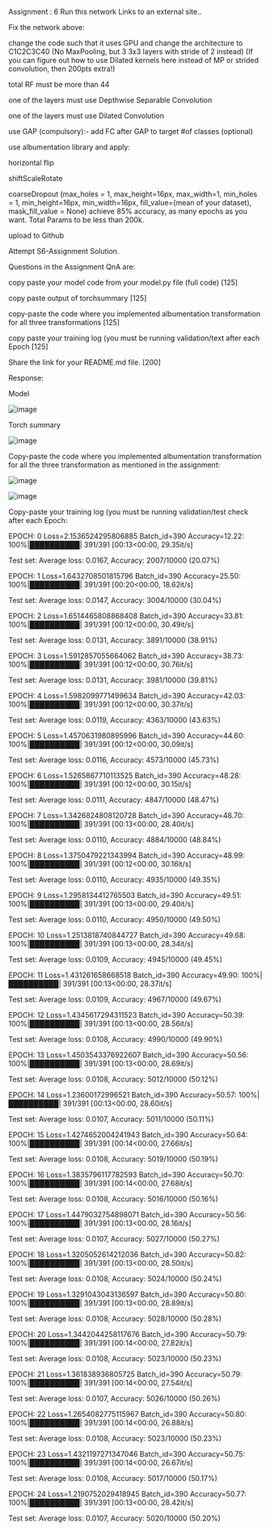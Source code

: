 Assignment : 6 
Run this network Links to an external site..

Fix the network above:

change the code such that it uses GPU and change the architecture to C1C2C3C40 (No MaxPooling, but 3 3x3 layers with stride of 2 instead) (If you can figure out how to use Dilated kernels here instead of MP or strided convolution, then 200pts extra!)

total RF must be more than 44

one of the layers must use Depthwise Separable Convolution

one of the layers must use Dilated Convolution

use GAP (compulsory):- add FC after GAP to target #of classes (optional)

use albumentation library and apply:

horizontal flip

shiftScaleRotate

coarseDropout (max_holes = 1, max_height=16px, max_width=1, min_holes = 1, min_height=16px, min_width=16px, fill_value=(mean of your dataset), mask_fill_value = None)
achieve 85% accuracy, as many epochs as you want. Total Params to be less than 200k.

upload to Github

Attempt S6-Assignment Solution.

Questions in the Assignment QnA are:

copy paste your model code from your model.py file (full code) [125]

copy paste output of torchsummary [125]

copy-paste the code where you implemented albumentation transformation for all three transformations [125]

copy paste your training log (you must be running validation/text after each Epoch [125]

Share the link for your README.md file. [200]



Response:


Model

![image](https://user-images.githubusercontent.com/79099957/217046537-778abac2-4aff-45df-a5dd-a4c6988d15bf.png)


 Torch summary
 
 ![image](https://user-images.githubusercontent.com/79099957/217046683-11de6de2-ffc6-4230-8bfb-dce3d91693a9.png)


Copy-paste the code where you implemented albumentation transformation for all the three transformation as mentioned in the assignment:

![image](https://user-images.githubusercontent.com/79099957/217047765-93f8df77-2c19-4e59-96a7-ed08920be496.png)

![image](https://user-images.githubusercontent.com/79099957/217047897-babe1ccb-39cd-4b16-afd3-a277d22b8ab4.png)





Copy-paste your training log (you must be running validation/test check after each Epoch:

EPOCH: 0
Loss=2.1536524295806885 Batch_id=390 Accuracy=12.22: 100%|██████████| 391/391 [00:13<00:00, 29.35it/s]

Test set: Average loss: 0.0167, Accuracy: 2007/10000 (20.07%)

EPOCH: 1
Loss=1.6432708501815796 Batch_id=390 Accuracy=25.50: 100%|██████████| 391/391 [00:20<00:00, 18.62it/s]

Test set: Average loss: 0.0147, Accuracy: 3004/10000 (30.04%)

EPOCH: 2
Loss=1.6514465808868408 Batch_id=390 Accuracy=33.81: 100%|██████████| 391/391 [00:12<00:00, 30.49it/s]

Test set: Average loss: 0.0131, Accuracy: 3891/10000 (38.91%)

EPOCH: 3
Loss=1.5912857055664062 Batch_id=390 Accuracy=38.73: 100%|██████████| 391/391 [00:12<00:00, 30.76it/s]

Test set: Average loss: 0.0131, Accuracy: 3981/10000 (39.81%)

EPOCH: 4
Loss=1.5982099771499634 Batch_id=390 Accuracy=42.03: 100%|██████████| 391/391 [00:12<00:00, 30.37it/s]

Test set: Average loss: 0.0119, Accuracy: 4363/10000 (43.63%)

EPOCH: 5
Loss=1.4570631980895996 Batch_id=390 Accuracy=44.60: 100%|██████████| 391/391 [00:12<00:00, 30.09it/s]

Test set: Average loss: 0.0116, Accuracy: 4573/10000 (45.73%)

EPOCH: 6
Loss=1.5265867710113525 Batch_id=390 Accuracy=48.28: 100%|██████████| 391/391 [00:12<00:00, 30.15it/s]

Test set: Average loss: 0.0111, Accuracy: 4847/10000 (48.47%)

EPOCH: 7
Loss=1.3426824808120728 Batch_id=390 Accuracy=48.70: 100%|██████████| 391/391 [00:13<00:00, 28.40it/s]

Test set: Average loss: 0.0110, Accuracy: 4884/10000 (48.84%)

EPOCH: 8
Loss=1.3750479221343994 Batch_id=390 Accuracy=48.99: 100%|██████████| 391/391 [00:12<00:00, 30.16it/s]

Test set: Average loss: 0.0110, Accuracy: 4935/10000 (49.35%)

EPOCH: 9
Loss=1.2958134412765503 Batch_id=390 Accuracy=49.51: 100%|██████████| 391/391 [00:13<00:00, 29.40it/s]

Test set: Average loss: 0.0110, Accuracy: 4950/10000 (49.50%)

EPOCH: 10
Loss=1.2513818740844727 Batch_id=390 Accuracy=49.68: 100%|██████████| 391/391 [00:13<00:00, 28.34it/s]

Test set: Average loss: 0.0109, Accuracy: 4945/10000 (49.45%)

EPOCH: 11
Loss=1.431261658668518 Batch_id=390 Accuracy=49.90: 100%|██████████| 391/391 [00:13<00:00, 28.37it/s]

Test set: Average loss: 0.0109, Accuracy: 4967/10000 (49.67%)

EPOCH: 12
Loss=1.4345617294311523 Batch_id=390 Accuracy=50.39: 100%|██████████| 391/391 [00:13<00:00, 28.56it/s]

Test set: Average loss: 0.0108, Accuracy: 4990/10000 (49.90%)

EPOCH: 13
Loss=1.4503543376922607 Batch_id=390 Accuracy=50.56: 100%|██████████| 391/391 [00:13<00:00, 28.69it/s]

Test set: Average loss: 0.0108, Accuracy: 5012/10000 (50.12%)

EPOCH: 14
Loss=1.23600172996521 Batch_id=390 Accuracy=50.57: 100%|██████████| 391/391 [00:13<00:00, 28.60it/s]

Test set: Average loss: 0.0107, Accuracy: 5011/10000 (50.11%)

EPOCH: 15
Loss=1.4274652004241943 Batch_id=390 Accuracy=50.64: 100%|██████████| 391/391 [00:14<00:00, 27.66it/s]

Test set: Average loss: 0.0108, Accuracy: 5019/10000 (50.19%)

EPOCH: 16
Loss=1.3835796117782593 Batch_id=390 Accuracy=50.70: 100%|██████████| 391/391 [00:14<00:00, 27.68it/s]

Test set: Average loss: 0.0108, Accuracy: 5016/10000 (50.16%)

EPOCH: 17
Loss=1.4479032754898071 Batch_id=390 Accuracy=50.56: 100%|██████████| 391/391 [00:13<00:00, 28.16it/s]

Test set: Average loss: 0.0107, Accuracy: 5027/10000 (50.27%)

EPOCH: 18
Loss=1.3205052614212036 Batch_id=390 Accuracy=50.82: 100%|██████████| 391/391 [00:13<00:00, 28.50it/s]

Test set: Average loss: 0.0108, Accuracy: 5024/10000 (50.24%)

EPOCH: 19
Loss=1.3291043043136597 Batch_id=390 Accuracy=50.80: 100%|██████████| 391/391 [00:13<00:00, 28.89it/s]

Test set: Average loss: 0.0108, Accuracy: 5028/10000 (50.28%)

EPOCH: 20
Loss=1.3442044258117676 Batch_id=390 Accuracy=50.79: 100%|██████████| 391/391 [00:14<00:00, 27.82it/s]

Test set: Average loss: 0.0108, Accuracy: 5023/10000 (50.23%)

EPOCH: 21
Loss=1.361838936805725 Batch_id=390 Accuracy=50.79: 100%|██████████| 391/391 [00:14<00:00, 27.54it/s]

Test set: Average loss: 0.0107, Accuracy: 5026/10000 (50.26%)

EPOCH: 22
Loss=1.2654082775115967 Batch_id=390 Accuracy=50.80: 100%|██████████| 391/391 [00:14<00:00, 26.88it/s]

Test set: Average loss: 0.0108, Accuracy: 5023/10000 (50.23%)

EPOCH: 23
Loss=1.4321197271347046 Batch_id=390 Accuracy=50.75: 100%|██████████| 391/391 [00:14<00:00, 26.67it/s]

Test set: Average loss: 0.0108, Accuracy: 5017/10000 (50.17%)

EPOCH: 24
Loss=1.2190752029418945 Batch_id=390 Accuracy=50.77: 100%|██████████| 391/391 [00:13<00:00, 28.42it/s]

Test set: Average loss: 0.0107, Accuracy: 5020/10000 (50.20%)




















